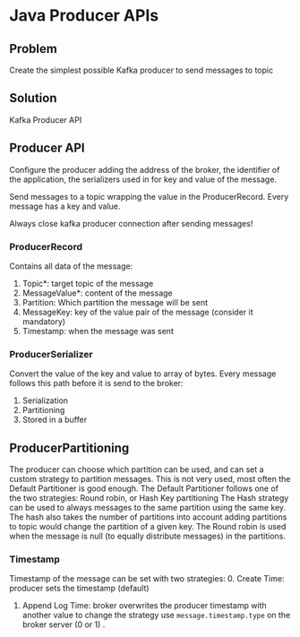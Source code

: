 # Java Producer APIs
## Problem
Create the simplest possible Kafka producer to send messages to topic

## Solution
Kafka Producer API 

## Producer API
Configure the producer adding the address of the broker, the identifier of the
application, the serializers used in for key and value of the message.

Send messages to a topic wrapping the value in the ProducerRecord. Every
message has a key and value.

Always close kafka producer connection after sending messages!

### ProducerRecord
Contains all data of the message:
1. Topic*: target topic of the message
2. MessageValue*: content of the message
3. Partition: Which partition the message will be sent
4. MessageKey: key of the value pair of the message (consider it mandatory)
5. Timestamp: when the message was sent

### ProducerSerializer
Convert the value of the key and value to array of bytes.
Every message follows this path before it is send to the broker:
1. Serialization
2. Partitioning
3. Stored in a buffer

## ProducerPartitioning
The producer can choose which partition can be used, and can set a custom
strategy to partition messages. This is not very used, most often the Default
Partitioner is good enough. The Default Partitioner follows one of the two
strategies: Round robin, or Hash Key partitioning
The Hash strategy can be used to always messages to the same partition using
the same key. The hash also takes the number of partitions into account adding
partitions to topic would change the partition of a given key.
The Round robin is used when the message is null (to equally distribute 
messages) in the partitions. 

### Timestamp
Timestamp of the message can be set with two strategies:
0. Create Time: producer sets the timestamp (default)
1. Append Log Time: broker overwrites the producer timestamp with another value
to change the strategy use `message.timestamp.type` on the broker server
(0 or 1) .


